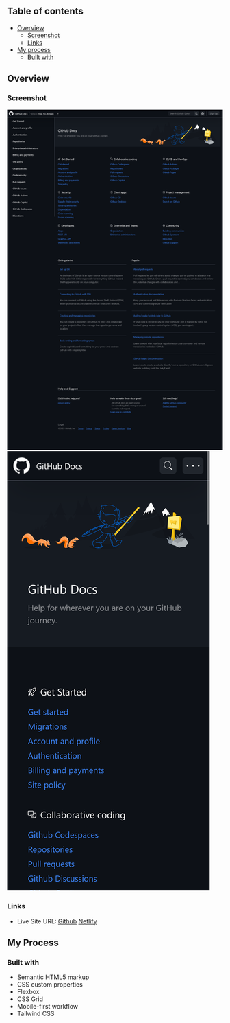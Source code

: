 
## Table of contents

- [Overview](#overview)
  - [Screenshot](#screenshot)
  - [Links](#links)
- [My process](#my-process)
  - [Built with](#built-with)


## Overview

### Screenshot

![Design preview for the Desktop](images/Screenshot%20Desktop%20Github%20Docs.png)
![Design preview for the Mobile](images/Screen%20Shot%20Mobile%20Github%20Docs.png)


### Links

- Live Site URL: [Github](https://vishwaj33t.github.io/github-docs-clone/)
[Netlify](https://github-docs-clone-by-vishwajeet.netlify.app/)


## My Process

### Built with

- Semantic HTML5 markup
- CSS custom properties
- Flexbox
- CSS Grid
- Mobile-first workflow
- Tailwind CSS

